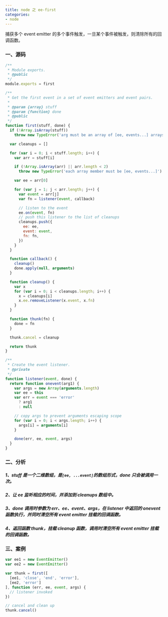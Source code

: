 ```yaml
---
title: node 之 ee-first
categories:
- node
---
```

捕获多个 event emitter 的多个事件触发，一旦某个事件被触发，则清除所有的回调函数。
<!--more-->
### 一、源码
```js
/**
 * Module exports.
 * @public
 */
module.exports = first

/**
 * Get the first event in a set of event emitters and event pairs.
 *
 * @param {array} stuff
 * @param {function} done
 * @public
 */
function first(stuff, done) {
  if (!Array.isArray(stuff))
    throw new TypeError('arg must be an array of [ee, events...] arrays')

  var cleanups = []

  for (var i = 0; i < stuff.length; i++) {
    var arr = stuff[i]

    if (!Array.isArray(arr) || arr.length < 2)
      throw new TypeError('each array member must be [ee, events...]')

    var ee = arr[0]

    for (var j = 1; j < arr.length; j++) {
      var event = arr[j]
      var fn = listener(event, callback)

      // listen to the event
      ee.on(event, fn)
      // push this listener to the list of cleanups
      cleanups.push({
        ee: ee,
        event: event,
        fn: fn,
      })
    }
  }

  function callback() {
    cleanup()
    done.apply(null, arguments)
  }

  function cleanup() {
    var x
    for (var i = 0; i < cleanups.length; i++) {
      x = cleanups[i]
      x.ee.removeListener(x.event, x.fn)
    }
  }

  function thunk(fn) {
    done = fn
  }

  thunk.cancel = cleanup

  return thunk
}

/**
 * Create the event listener.
 * @private
 */
function listener(event, done) {
  return function onevent(arg1) {
    var args = new Array(arguments.length)
    var ee = this
    var err = event === 'error'
      ? arg1
      : null

    // copy args to prevent arguments escaping scope
    for (var i = 0; i < args.length; i++) {
      args[i] = arguments[i]
    }

    done(err, ee, event, args)
  }
}
```
### 二、分析
##### 1、stuff 是一个二维数组，是`[ee, ...event]`的数组形式，done 只会被调用一次。
##### 2、让 ee 监听相应的时间，并添加到 cleanups 数组中。
##### 3、done 调用时参数为 err、ee、event、args，在 listener 中返回的 onevent 函数执行，并同时清空所有 event emitter 挂载的回调函数。
##### 4、返回函数 thunk，挂载 cleanup 函数，调用时清空所有 event emitter 挂载的回调函数。
### 三、案例
```js
var ee1 = new EventEmitter()
var ee2 = new EventEmitter()

var thunk = first([
  [ee1, 'close', 'end', 'error'],
  [ee2, 'error']
], function (err, ee, event, args) {
  // listener invoked
})

// cancel and clean up
thunk.cancel()
```
